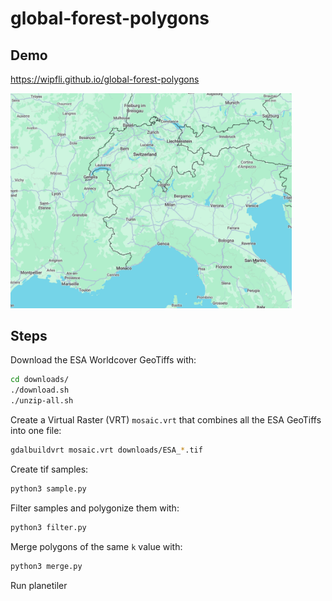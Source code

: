 # global-forest-polygons

## Demo

https://wipfli.github.io/global-forest-polygons

<a href="https://wipfli.github.io/global-forest-polygons">
<img src="screenshot.png" width=450>
</a>

## Steps

Download the ESA Worldcover GeoTiffs with:

```bash
cd downloads/
./download.sh
./unzip-all.sh
```

Create a Virtual Raster (VRT) `mosaic.vrt` that combines all the ESA GeoTiffs into one file:

```bash
gdalbuildvrt mosaic.vrt downloads/ESA_*.tif 
```

Create tif samples:

```bash
python3 sample.py
```

Filter samples and polygonize them with:

```bash
python3 filter.py
```

Merge polygons of the same `k` value with:

```bash
python3 merge.py
```

Run planetiler
